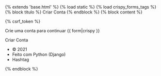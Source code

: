 {% extends 'base.html' %} {% load static %} {% load crispy\_forms\_tags %} {% block titulo %} Criar Conta {% endblock %} {% block content %}

{% csrf\_token %}

Crie uma conta para continuar {{ form|crispy }}

Criar Conta

*   © 2021
*   Feito com Python (Django)
*   Hashtag

{% endblock %}